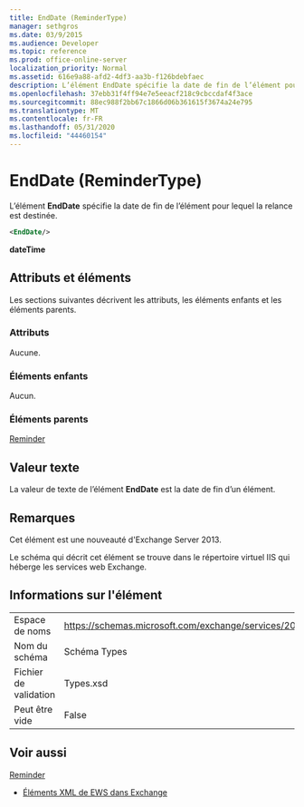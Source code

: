 ```yaml
---
title: EndDate (ReminderType)
manager: sethgros
ms.date: 03/9/2015
ms.audience: Developer
ms.topic: reference
ms.prod: office-online-server
localization_priority: Normal
ms.assetid: 616e9a88-afd2-4df3-aa3b-f126bdebfaec
description: L’élément EndDate spécifie la date de fin de l’élément pour lequel la relance est destinée.
ms.openlocfilehash: 37ebb31f4ff94e7e5eeacf218c9cbccdaf4f3ace
ms.sourcegitcommit: 88ec988f2bb67c1866d06b361615f3674a24e795
ms.translationtype: MT
ms.contentlocale: fr-FR
ms.lasthandoff: 05/31/2020
ms.locfileid: "44460154"
---
```

# <a name="enddate-remindertype"></a>EndDate (ReminderType)

L’élément **EndDate** spécifie la date de fin de l’élément pour lequel la relance est destinée. 
  
```XML
<EndDate/>
```

 **dateTime**
## <a name="attributes-and-elements"></a>Attributs et éléments

Les sections suivantes décrivent les attributs, les éléments enfants et les éléments parents.
  
### <a name="attributes"></a>Attributs

Aucune.
  
### <a name="child-elements"></a>Éléments enfants

Aucun.
  
### <a name="parent-elements"></a>Éléments parents

[Reminder](reminder.md)
  
## <a name="text-value"></a>Valeur texte

La valeur de texte de l’élément **EndDate** est la date de fin d’un élément. 
  
## <a name="remarks"></a>Remarques

Cet élément est une nouveauté d'Exchange Server 2013.
  
Le schéma qui décrit cet élément se trouve dans le répertoire virtuel IIS qui héberge les services web Exchange.
  
## <a name="element-information"></a>Informations sur l'élément

|||
|:-----|:-----|
|Espace de noms  <br/> |https://schemas.microsoft.com/exchange/services/2006/types  <br/> |
|Nom du schéma  <br/> |Schéma Types  <br/> |
|Fichier de validation  <br/> |Types.xsd  <br/> |
|Peut être vide  <br/> |False  <br/> |
   
## <a name="see-also"></a>Voir aussi



[Reminder](reminder.md)


- [Éléments XML de EWS dans Exchange](ews-xml-elements-in-exchange.md)


